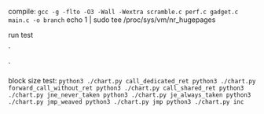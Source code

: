 compile:
`
gcc -g -flto -O3 -Wall -Wextra scramble.c perf.c gadget.c main.c -o branch
`
echo 1 | sudo tee /proc/sys/vm/nr_hugepages

run test 

`

`

block size test:
`
python3 ./chart.py call_dedicated_ret
python3 ./chart.py forward_call_without_ret
python3 ./chart.py call_shared_ret
python3 ./chart.py jne_never_taken
python3 ./chart.py je_always_taken
python3 ./chart.py jmp_weaved
python3 ./chart.py jmp
python3 ./chart.py inc
`
